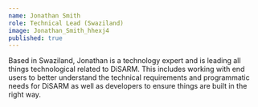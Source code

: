 ```yaml
---
name: Jonathan Smith
role: Technical Lead (Swaziland)
image: Jonathan_Smith_hhexj4
published: true
---
```

Based in Swaziland, Jonathan is a technology expert and is leading all things technological related to DiSARM. This includes working with end users to better understand the technical requirements and programmatic needs for DiSARM as well as developers to ensure things are built in the right way.
